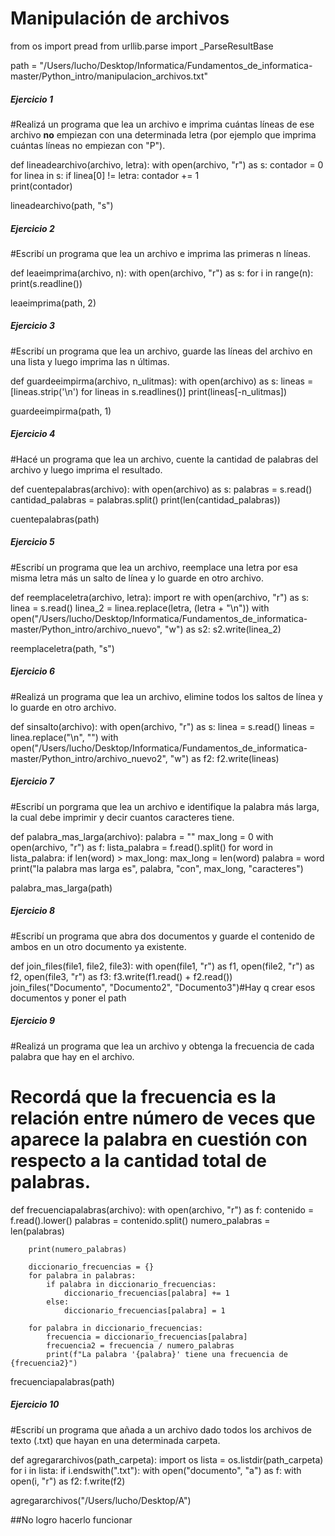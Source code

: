 # **Manipulación de archivos**

from os import pread
from urllib.parse import _ParseResultBase


path = "/Users/lucho/Desktop/Informatica/Fundamentos_de_informatica-master/Python_intro/manipulacion_archivos.txt"


##### **Ejercicio 1**
#Realizá un programa que lea un archivo e imprima cuántas líneas de ese archivo **no** empiezan con una determinada letra (por ejemplo que imprima cuántas líneas no empiezan con "P").


def lineadearchivo(archivo, letra):
    with open(archivo, "r") as s:
        contador = 0
        for linea in s:
            if linea[0] != letra:
                contador += 1        
    print(contador) 

lineadearchivo(path, "s")

##### **Ejercicio 2**
#Escribí un programa que lea un archivo e imprima las primeras n líneas.

def leaeimprima(archivo, n):
    with open(archivo, "r") as s:
        for i in range(n):
            print(s.readline())

leaeimprima(path, 2)

##### **Ejercicio 3**
#Escribí un programa que lea un archivo, guarde las líneas del archivo en una lista y luego imprima las n últimas.

def guardeeimpirma(archivo, n_ulitmas):
    with open(archivo) as s:
            lineas = [lineas.strip('\n') for lineas in s.readlines()]
            print(lineas[-n_ulitmas])

guardeeimpirma(path, 1)

##### **Ejercicio 4**
#Hacé un programa que lea un archivo, cuente la cantidad de palabras del archivo y luego imprima el resultado.

def cuentepalabras(archivo):
    with open(archivo) as s:
        palabras = s.read()
        cantidad_palabras = palabras.split()
    print(len(cantidad_palabras))

cuentepalabras(path)

##### **Ejercicio 5**
#Escribí un programa que lea un archivo, reemplace una letra por esa misma letra más un salto de línea y lo guarde en otro archivo.

def reemplaceletra(archivo, letra):
    import re
    with open(archivo, "r") as s:
        linea = s.read()
        linea_2 = linea.replace(letra, (letra + "\n"))
        with open("/Users/lucho/Desktop/Informatica/Fundamentos_de_informatica-master/Python_intro/archivo_nuevo", "w") as s2:
            s2.write(linea_2)

reemplaceletra(path, "s")

##### **Ejercicio 6**
#Realizá un programa que lea un archivo, elimine todos los saltos de línea y lo guarde en otro archivo.

def sinsalto(archivo):
    with open(archivo, "r") as s:
        linea = s.read()
        lineas = linea.replace("\n", "")
        with open("/Users/lucho/Desktop/Informatica/Fundamentos_de_informatica-master/Python_intro/archivo_nuevo2", "w") as f2:
            f2.write(lineas) 
            
##### **Ejercicio 7**
#Escribí un porgrama que lea un archivo e identifique la palabra más larga, la cual debe imprimir y decir cuantos caracteres tiene.

def palabra_mas_larga(archivo):
    palabra = ""
    max_long = 0
    with open(archivo, "r") as f:
        lista_palabra = f.read().split()
        for word in lista_palabra:
            if len(word) > max_long:
                max_long = len(word)
                palabra = word
    print("la palabra mas larga es", palabra, "con", max_long, "caracteres")

palabra_mas_larga(path)

##### **Ejercicio 8**
#Escribí un programa que abra dos documentos y guarde el contenido de ambos en un otro documento ya existente.

def join_files(file1, file2, file3):
    with open(file1, "r") as f1, open(file2, "r") as f2, open(file3, "r") as f3:
        f3.write(f1.read() + f2.read())
join_files("Documento", "Documento2", "Documento3")#Hay q crear esos documentos y poner el path

##### **Ejercicio 9**
#Realizá un programa que lea un archivo y obtenga la frecuencia de cada palabra que hay en el archivo.
# Recordá que la frecuencia es la relación entre número de veces que aparece la palabra en cuestión con respecto a la cantidad total de palabras.

def frecuenciapalabras(archivo):
    with open(archivo, "r") as f:
        contenido = f.read().lower()
        palabras = contenido.split()
        numero_palabras = len(palabras)

        print(numero_palabras)

        diccionario_frecuencias = {}
        for palabra in palabras:
            if palabra in diccionario_frecuencias:
                diccionario_frecuencias[palabra] += 1 
            else:
                diccionario_frecuencias[palabra] = 1

        for palabra in diccionario_frecuencias:
            frecuencia = diccionario_frecuencias[palabra]
            frecuencia2 = frecuencia / numero_palabras
            print(f"La palabra '{palabra}' tiene una frecuencia de {frecuencia2}")

frecuenciapalabras(path)

##### **Ejercicio 10**
#Escribí un programa que añada a un archivo dado todos los archivos de texto (.txt) que hayan en una determinada carpeta.

def  agregararchivos(path_carpeta):
    import os
    lista = os.listdir(path_carpeta)
    for i in lista:
        if i.endswith(".txt"):
            with open("documento", "a") as f:
                with open(i, "r") as f2:
                    f.write(f2)

agregararchivos("/Users/lucho/Desktop/A")

##No logro hacerlo funcionar